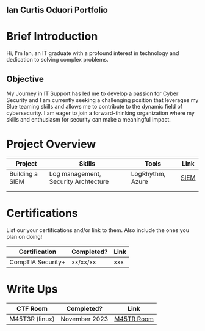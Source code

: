 ## Ian Curtis Oduori Portfolio

# Brief Introduction

Hi, I'm Ian, an IT graduate with a profound interest in technology and dedication to solving complex problems.

## Objective
My Journey in IT Support has led me to develop a passion for Cyber Security and I am currently seeking a challenging position that leverages my Blue teaming skills and allows me to contribute to the dynamic field of cybersecurity. I am eager to join a forward-thinking organization where my skills and enthusiasm for security can make a meaningful impact.


# Project Overview 
|     Project     |                 Skills                |     Tools       |      Link       |
| --------------- | ------------------------------------- | --------------- | --------------- |
| Building a SIEM | Log management, Security Archtecture  | LogRhythm, Azure|  <a href="[https://google.com]https://github.com/iMentorYT/SIEM/tree/main">SIEM</a>   |
|                 |                                       |                 |                 |
|                 |                                       |                 |                 |


# Certifications 
List our your certifications and/or link to them. Also include the ones you plan on doing!

|     Certification     |               Completed?               |     Link       |
| --------------------  | -------------------------------------- | ---------------| 
| CompTIA Security+     |                xx/xx/xx                |     xxx        | 

# Write Ups 


|     CTF Room          |               Completed?               |     Link       |
| --------------------  | -------------------------------------- | ---------------| 
| M45T3R (linux)        |                November 2023           |    <a href="https://medium.com/@Curtiso/m45t3r-cybertalents-ctf-linuxbasics-cybertalent-2f4fef266195">M45TR Room</a>       | 
